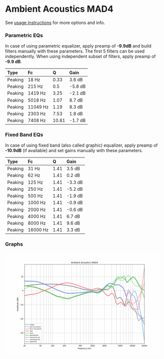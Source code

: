 # Ambient Acoustics MAD4
See [usage instructions](https://github.com/jaakkopasanen/AutoEq#usage) for more options and info.

### Parametric EQs
In case of using parametric equalizer, apply preamp of **-9.9dB** and build filters manually
with these parameters. The first 5 filters can be used independently.
When using independent subset of filters, apply preamp of **-9.9 dB**.

| Type    | Fc       |     Q | Gain    |
|:--------|:---------|:------|:--------|
| Peaking | 18 Hz    |  0.33 | 3.6 dB  |
| Peaking | 215 Hz   |  0.5  | -5.8 dB |
| Peaking | 1419 Hz  |  3.25 | -2.1 dB |
| Peaking | 5018 Hz  |  1.07 | 8.7 dB  |
| Peaking | 11049 Hz |  1.19 | 8.3 dB  |
| Peaking | 2303 Hz  |  7.53 | 1.8 dB  |
| Peaking | 7408 Hz  | 10.81 | -1.7 dB |

### Fixed Band EQs
In case of using fixed band (also called graphic) equalizer, apply preamp of **-10.9dB**
(if available) and set gains manually with these parameters.

| Type    | Fc       |    Q | Gain    |
|:--------|:---------|:-----|:--------|
| Peaking | 31 Hz    | 1.41 | 3.5 dB  |
| Peaking | 62 Hz    | 1.41 | 0.2 dB  |
| Peaking | 125 Hz   | 1.41 | -3.3 dB |
| Peaking | 250 Hz   | 1.41 | -5.2 dB |
| Peaking | 500 Hz   | 1.41 | -1.9 dB |
| Peaking | 1000 Hz  | 1.41 | -0.9 dB |
| Peaking | 2000 Hz  | 1.41 | -0.6 dB |
| Peaking | 4000 Hz  | 1.41 | 6.7 dB  |
| Peaking | 8000 Hz  | 1.41 | 9.6 dB  |
| Peaking | 16000 Hz | 1.41 | 3.3 dB  |

### Graphs
![](./Ambient%20Acoustics%20MAD4.png)